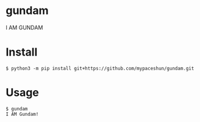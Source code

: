 # gundam
I AM GUNDAM

# Install

```
$ python3 -m pip install git+https://github.com/mypaceshun/gundam.git
```

# Usage

```
$ gundam
I AM Gundam!
```
